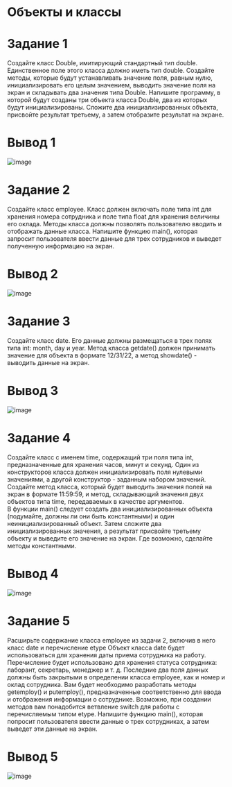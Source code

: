 # Объекты и классы

# Задание 1
Создайте класс Double, имитирующий стандартный тип double. Единственное поле этого класса должно иметь тип double. Создайте методы, которые будут устанавливать значение поля, равным нулю, инициализировать его целым значением, выводить значение поля на экран и складывать два значения типа Double. Напишите программу, в которой будут созданы три объекта класса Double, два из которых будут инициализированы. Сложите два инициализированных объекта, присвойте результат третьему, а затем отобразите результат на экране.
# Вывод 1
![image](https://github.com/user-attachments/assets/cd1660fb-8dac-44b6-a239-9e70a33a5a1f)

# Задание 2
Создайте класс employee. Класс должен включать поле типа int для хранения номера сотрудника и поле типа float для хранения величины его оклада. Методы класса должны позволять пользователю вводить и отображать данные класса. Напишите функцию main(), которая запросит пользователя ввести данные для трех сотрудников и выведет полученную информацию на экран.
# Вывод 2
![image](https://github.com/user-attachments/assets/b8233c9f-31fd-4a6e-bcbe-a013e160bc7f)

# Задание 3
Cоздайте класс date. Его данные должны размещаться в трех полях типа int: month, day и year. Метод класса getdate() должен принимать значение для объекта в формате 12/31/22, а метод showdate() - выводить данные на экран.
# Вывод 3
![image](https://github.com/user-attachments/assets/2d24e6d6-5ae3-421a-8457-5f72fb9c2ca7)

# Задание 4
Создайте класс с именем time, содержащий три поля типа int, предназначенные для хранения часов, минут и секунд. Один из конструкторов класса должен инициализировать поля нулевыми значениями, а другой конструктор - заданным набором значений. Создайте метод класса, который будет выводить значения полей на экран в формате 11:59:59, и метод, складывающий значения двух объектов типа time, передаваемых в качестве аргументов.   
В функции main() следует создать два инициализированных объекта (подумайте, должны ли они быть константными) и один неинициализированный объект. Затем сложите два инициализированных значения, а результат присвойте третьему объекту и выведите его значение на экран. Где возможно, сделайте методы константными.

# Вывод 4
![image](https://github.com/user-attachments/assets/6f7a7161-819e-4cbf-bf3b-6d720e63dda9)

# Задание 5
Расширьте содержание класса employee из задачи 2, включив в него класс date и перечисление etype Объект класса date будет использоваться для хранения даты приема сотрудника на работу. Перечисление будет использовано для хранения статуса сотрудника: лаборант, секретарь, менеджер и т. д. Последние два поля данных должны быть закрытыми в определении класса employee, как и номер и оклад сотрудника. Вам будет необходимо разработать методы getemploy() и putemploy(), предназначенные соответственно для ввода и отображения информации о сотруднике. Возможно, при создании методов вам понадобится ветвление switch для работы с перечисляемым типом etype. Напишите функцию main(), которая попросит пользователя ввести данные о трех сотрудниках, а затем выведет эти данные на экран. 
# Вывод 5
![image](https://github.com/user-attachments/assets/fd36ec36-8bf0-40c9-96f2-8ddddc93eb9f)
